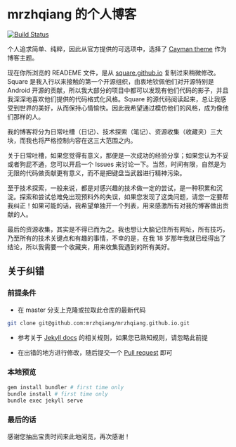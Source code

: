 mrzhqiang 的个人博客
===================

[![Build Status](https://travis-ci.org/mrzhqiang/mrzhqiang.github.io.svg?branch=master)](https://travis-ci.org/mrzhqiang/mrzhqiang.github.io)

个人追求简单、纯粹，因此从官方提供的可选项中，选择了 [Cayman theme][1] 作为博客主题。

现在你所浏览的 READEME 文件，是从 [square.github.io][2] 复制过来稍微修改。Square 是我入行以来接触的第一个开源组织，由衷地钦佩他们对开源特别是 Android 开源的贡献，所以我大部分的项目中都可以发现有他们代码的影子，并且我深深地喜欢他们提供的代码格式化风格。Square 的源代码阅读起来，总让我感受到世界的美好，从而保持心情愉快。因此我希望通过模仿他们的风格，成为像他们那样的人。

我的博客将分为日常吐槽（日记）、技术探索（笔记）、资源收集（收藏夹）三大块，而我也将严格控制内容在这三大范围之内。

关于日常吐槽，如果您觉得有意义，那便是一次成功的经验分享；如果您认为不妥或者狗屁不通，您可以开启一个 Issues 来讨论一下。当然，时间有限，自然是为无限的代码做贡献更有意义，而不是把键盘当武器进行精神污染。

至于技术探索，一般来说，都是对感兴趣的技术做一定的尝试，是一种积累和沉淀。探索和尝试总难免出现预料外的失误，如果您发现了这类问题，请您一定要帮我纠正！如果可能的话，我希望单独开一个列表，用来感激所有对我的博客做出贡献的人。

最后的资源收集，其实是不得已而为之。我也想让大脑记住所有网址，所有技巧，乃至所有的技术关键点和有趣的事情，不幸的是，在我 18 岁那年我就已经得出了结论，所以我需要一个收藏夹，用来收集我遇到的所有美好。


关于纠错
-----------
### 前提条件
- 在 master 分支上克隆或拉取此仓库的最新代码
```bash
git clone git@github.com:mrzhqiang/mrzhqiang.github.io.git
```
- 参考关于 [Jekyll docs][3] 的相关规则，如果您已熟知规则，请忽略此前提

- 在出错的地方进行修改，随后提交一个 [Pull request][4] 即可


### 本地预览
```bash
gem install bundler # first time only
bundle install # first time only
bundle exec jekyll serve
```


### 最后的话
感谢您抽出宝贵时间来此地阅览，再次感谢！



[1]:https://github.com/pages-themes/cayman
[2]:https://github.com/square/square.github.io
[3]:https://jekyllrb.com/docs
[4]:https://github.com/mrzhqiang/mrzhqiang.github.io/pulls
